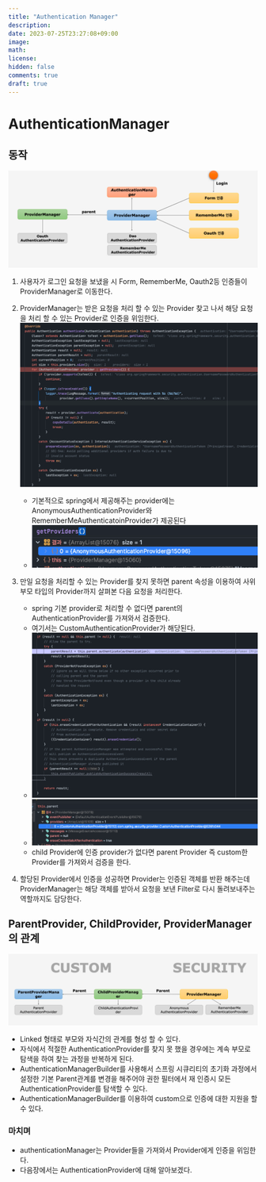 ```yaml
---
title: "Authentication Manager"
description: 
date: 2023-07-25T23:27:08+09:00
image: 
math: 
license: 
hidden: false
comments: true
draft: true
---
```

# AuthenticationManager

## 동작
![img.png](img.png)

1. 사용자가 로그인 요청을 보냈을 시 Form, RememberMe, Oauth2등 인증들이 ProviderManager로 이동한다.
2. ProviderManager는 받은 요청을 처리 할 수 있는 Provider 찾고 나서 해당 요청을 처리 할 수 있는 Provider로 인증을 위임한다.
    ![img_1.png](img_1.png)
   - 기본적으로 spring에서 제공해주는 provider에는 AnonymousAuthenticationProvider와 RememberMeAuthenticatoinProvider가 제공된다
   - ![img_2.png](img_2.png)
3. 만일 요청을 처리할 수 있는 Provider를 찾지 못하면 parent 속성을 이용하여 사위 부모 타입의 Provider까지 살펴본 다음 요청을 처리한다.
   - spring 기본 provider로 처리할 수 없다면 parent의 AuthenticationProvider를 가져와서 검증한다.
   - 여기서는 CustomAuthenticationProvider가 해당된다.
   - ![img_3.png](img_3.png)
   - ![img_4.png](img_4.png)
   - child Provider에 인증 provider가 없다면 parent Provider 즉 custom한 Provider를 가져와서 검증을 한다.

4. 할당된 Provider에서 인증을 성공하면 Provider는 인증된 객체를 반환 해주는데 ProviderManager는 해당 객체를 받아서 요청을 보낸 Filter로 다시 돌려보내주는 역할까지도 담당한다.


## ParentProvider, ChildProvider, ProviderManager의 관계
![img_5.png](img_5.png)

- Linked 형태로 부모와 자식간의 관계를 형성 할 수 있다.
- 자식에서 적절한 AuthenticationProvider를 찾지 못 했을 경우에는 계속 부모로 탐색을 하여 찾는 과정을 반복하게 된다.
- AuthenticationManagerBuilder를 사용해서 스프링 시큐리티의 초기화 과정에서 설정한 기본 Parent관계를 변경을 해주어야 권한 필터에서 재 인증시 모든 AuthenticationProvider를 탐색할 수 있다.
- AuthenticationManagerBuilder를 이용하여 custom으로 인증에 대한 지원을 할 수 있다.


### 마치며
- authenticationManager는 Provider들을 가져와서 Provider에게 인증을 위임한다.
- 다음장에서는 AuthenticationProvider에 대해 알아보겠다.